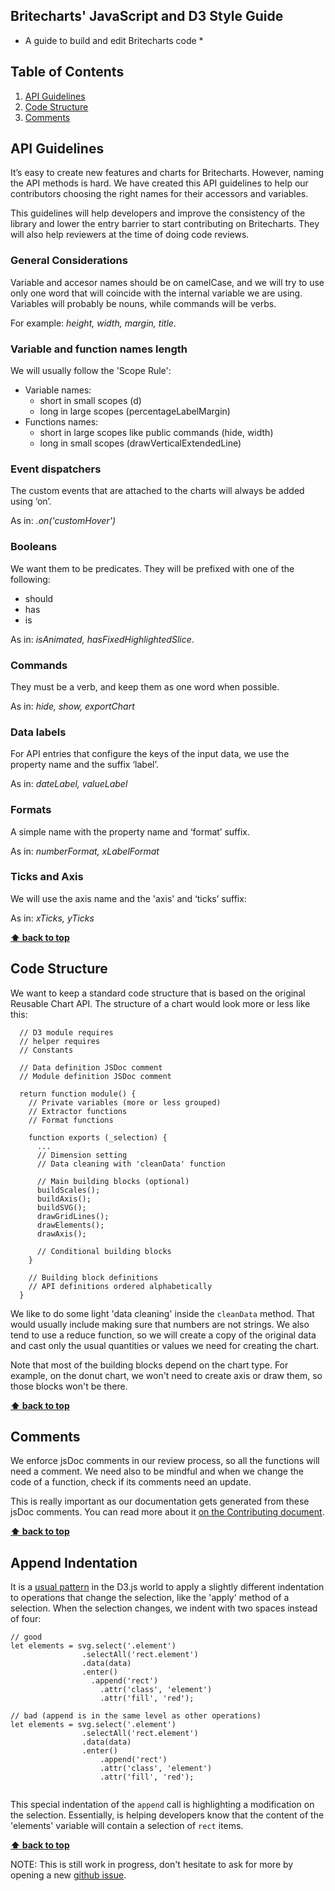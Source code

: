 ## Britecharts' JavaScript and D3 Style Guide
* A guide to build and edit Britecharts code *

## Table of Contents

  1. [API Guidelines](#api)
  1. [Code Structure](#structure)
  1. [Comments](#comments)

## API Guidelines
It’s easy to create new features and charts for Britecharts. However, naming the API methods is hard. We have created this API guidelines to help our contributors choosing the right names for their accessors and variables.

This guidelines will help developers and improve the consistency of the library and lower the entry barrier to start contributing on Britecharts. They will also help reviewers at the time of doing code reviews.

### General Considerations
Variable and accesor names should be on camelCase, and we will try to use only one word that will coincide with the internal variable we are using. Variables will probably be nouns, while commands will be verbs.

For example: _height, width, margin, title_.

### Variable and function names length
We will usually follow the 'Scope Rule':
* Variable names:
  * short in small scopes (d)
  * long in large scopes (percentageLabelMargin)
* Functions names:
  * short in large scopes like public commands (hide, width)
  * long in small scopes (drawVerticalExtendedLine)

### Event dispatchers
The custom events that are attached to the charts will always be added using ‘on’.

As in: _.on('customHover')_

### Booleans
We want them to be predicates. They will be prefixed with one of the following:
* should
* has
* is

As in: _isAnimated, hasFixedHighlightedSlice_.

### Commands
They must be a verb, and keep them as one word when possible.

As in: _hide, show, exportChart_

### Data labels
For API entries that configure the keys of the input data, we use the property name and the suffix ‘label’.

As in: _dateLabel, valueLabel_

### Formats
A simple name with the property name and ‘format’ suffix.

As in: _numberFormat, xLabelFormat_

### Ticks and Axis
We will use the axis name and the 'axis' and ‘ticks’ suffix:

As in: _xTicks, yTicks_

**[⬆ back to top](#table-of-contents)**

## Code Structure
We want to keep a standard code structure that is based on the original Reusable Chart API. The structure of a chart would look more or less like this:

```
  // D3 module requires
  // helper requires
  // Constants

  // Data definition JSDoc comment
  // Module definition JSDoc comment

  return function module() {
    // Private variables (more or less grouped)
    // Extractor functions
    // Format functions

    function exports (_selection) {
      ...
      // Dimension setting
      // Data cleaning with 'cleanData' function

      // Main building blocks (optional)
      buildScales();
      buildAxis();
      buildSVG();
      drawGridLines();
      drawElements();
      drawAxis();

      // Conditional building blocks
    }

    // Building block definitions
    // API definitions ordered alphabetically
  }

```

We like to do some light 'data cleaning' inside the `cleanData` method. That would usually include making sure that numbers are not strings. We also tend to use a reduce function, so we will create a copy of the original data and cast only the usual quantities or values we need for creating the chart.

Note that most of the building blocks depend on the chart type. For example, on the donut chart, we won't need to create axis or draw them, so those blocks won't be there.


**[⬆ back to top](#table-of-contents)**

## Comments
We enforce jsDoc comments in our review process, so all the functions will need a comment. We need also to be mindful and when we change the code of a function, check if its comments need an update.

This is really important as our documentation gets generated from these jsDoc comments. You can read more about it [on the Contributing document](https://github.com/eventbrite/britecharts/blob/master/.github/CONTRIBUTING.md#jsdoc).

**[⬆ back to top](#table-of-contents)**

## Append Indentation
It is a [usual pattern](https://bost.ocks.org/mike/d3/workshop/#35) in the D3.js world to apply a slightly different indentation to operations that change the selection, like the 'apply' method of a selection. When the selection changes, we indent with two spaces instead of four:

```
// good
let elements = svg.select('.element')
                .selectAll('rect.element')
                .data(data)
                .enter()
                  .append('rect')
                    .attr('class', 'element')
                    .attr('fill', 'red');

// bad (append is in the same level as other operations)
let elements = svg.select('.element')
                .selectAll('rect.element')
                .data(data)
                .enter()
                    .append('rect')
                    .attr('class', 'element')
                    .attr('fill', 'red');


```
This special indentation of the `append` call is highlighting a modification on the selection. Essentially, is helping developers know that the content of the 'elements' variable will contain a selection of `rect` items.


**[⬆ back to top](#table-of-contents)**



NOTE: This is still work in progress, don't hesitate to ask for more by opening a new [github issue](https://github.com/eventbrite/britecharts/issues).